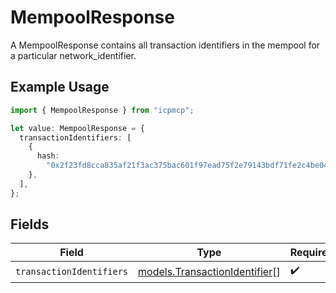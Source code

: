 # MempoolResponse

A MempoolResponse contains all transaction identifiers in the mempool for a particular network_identifier.

## Example Usage

```typescript
import { MempoolResponse } from "icpmcp";

let value: MempoolResponse = {
  transactionIdentifiers: [
    {
      hash:
        "0x2f23fd8cca835af21f3ac375bac601f97ead75f2e79143bdf71fe2c4be043e8f",
    },
  ],
};
```

## Fields

| Field                                                                | Type                                                                 | Required                                                             | Description                                                          |
| -------------------------------------------------------------------- | -------------------------------------------------------------------- | -------------------------------------------------------------------- | -------------------------------------------------------------------- |
| `transactionIdentifiers`                                             | [models.TransactionIdentifier](../models/transactionidentifier.md)[] | :heavy_check_mark:                                                   | N/A                                                                  |